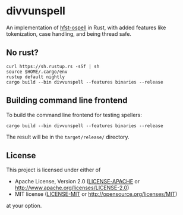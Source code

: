 # divvunspell

An implementation of [hfst-ospell](https://github.com/hfst/hfst-ospell) in Rust, with added features like tokenization, case handling, and being thread safe.

## No rust?
```
curl https://sh.rustup.rs -sSf | sh
source $HOME/.cargo/env
rustup default nightly
cargo build --bin divvunspell --features binaries --release
```

## Building command line frontend

To build the command line frontend for testing spellers:

```
cargo build --bin divvunspell --features binaries --release
```

The result will be in the `target/release/` directory.

## License

This project is licensed under either of

 * Apache License, Version 2.0 ([LICENSE-APACHE](LICENSE-APACHE) or http://www.apache.org/licenses/LICENSE-2.0)
 * MIT license ([LICENSE-MIT](LICENSE-MIT) or http://opensource.org/licenses/MIT)

at your option.
